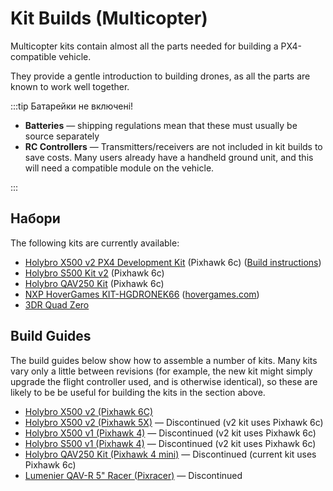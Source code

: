 # Kit Builds (Multicopter)

Multicopter kits contain almost all the parts needed for building a PX4-compatible vehicle.

They provide a gentle introduction to building drones, as all the parts are known to work well together.

:::tip
Батарейки не включені!

- **Batteries** — shipping regulations mean that these must usually be source separately
- **RC Controllers** — Transmitters/receivers are not included in kit builds to save costs.
  Many users already have a handheld ground unit, and this will need a compatible module on the vehicle.

:::

## Набори

The following kits are currently available:

- [Holybro X500 v2 PX4 Development Kit](https://holybro.com/collections/x500-kits) (Pixhawk 6c) ([Build instructions](../frames_multicopter/holybro_x500v2_pixhawk6c.md))
- [Holybro S500 Kit v2](https://holybro.com/collections/s500/products/s500-v2-development-kit) (Pixhawk 6c)
- [Holybro QAV250 Kit](https://holybro.com/products/qav250-kit) (Pixhawk 6c)
- [NXP HoverGames KIT-HGDRONEK66](https://www.nxp.com/KIT-HGDRONEK66) ([hovergames.com](https://www.hovergames.com/))
- [3DR Quad Zero](https://store.3dr.com/3dr-quad-zero-kit/)

## Build Guides

The build guides below show how to assemble a number of kits.
Many kits vary only a little between revisions (for example, the new kit might simply upgrade the flight controller used, and is otherwise identical), so these are likely to be be useful for building the kits in the section above.

- [Holybro X500 v2 (Pixhawk 6C)](../frames_multicopter/holybro_x500v2_pixhawk6c.md)
- [Holybro X500 v2 (Pixhawk 5X)](../frames_multicopter/holybro_x500V2_pixhawk5x.md) — Discontinued (v2 kit uses Pixhawk 6c)
- [Holybro X500 v1 (Pixhawk 4)](../frames_multicopter/holybro_x500_pixhawk4.md) — Discontinued (v2 kit uses Pixhawk 6c)
- [Holybro S500 v1 (Pixhawk 4)](../frames_multicopter/holybro_s500_v2_pixhawk4.md) — Discontinued (v2 kit uses Pixhawk 6c)
- [Holybro QAV250 Kit (Pixhawk 4 mini)](../frames_multicopter/holybro_qav250_pixhawk4_mini.md) — Discontinued (current kit uses Pixhawk 6c)
- [Lumenier QAV-R 5" Racer (Pixracer)](../frames_multicopter/qav_r_5_kiss_esc_racer.md) — Discontinued

